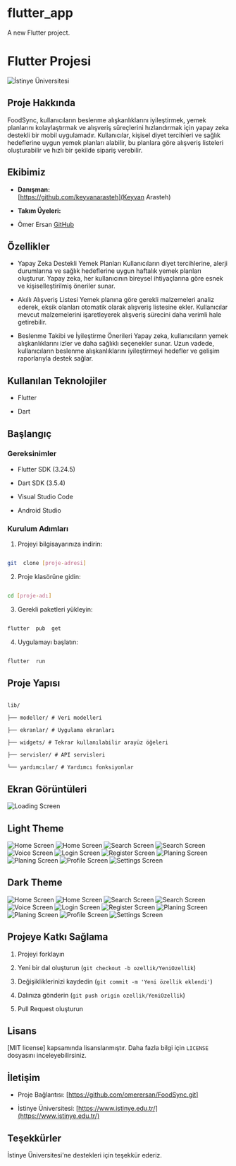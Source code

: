 # flutter_app

A new Flutter project.

# Flutter Projesi

  

![İstinye Üniversitesi](https://www.unitededucation.com/linklogoch/istinye-university-logo.png)

  

## Proje Hakkında

FoodSync, kullanıcıların beslenme alışkanlıklarını iyileştirmek, yemek planlarını kolaylaştırmak ve alışveriş süreçlerini hızlandırmak için yapay zeka destekli bir mobil uygulamadır. Kullanıcılar, kişisel diyet tercihleri ve sağlık hedeflerine uygun yemek planları alabilir, bu planlara göre alışveriş listeleri oluşturabilir ve hızlı bir şekilde sipariş verebilir.

  

## Ekibimiz

-  **Danışman:**  
[https://github.com/keyvanarasteh](Keyvan Arasteh)


-  **Takım Üyeleri:**

- Ömer Ersan [GitHub](https://github.com/omerersan)

  

## Özellikler

- Yapay Zeka Destekli Yemek Planları
Kullanıcıların diyet tercihlerine, alerji durumlarına ve sağlık hedeflerine uygun haftalık yemek planları oluşturur. Yapay zeka, her kullanıcının bireysel ihtiyaçlarına göre esnek ve kişiselleştirilmiş öneriler sunar.

- Akıllı Alışveriş Listesi
Yemek planına göre gerekli malzemeleri analiz ederek, eksik olanları otomatik olarak alışveriş listesine ekler. Kullanıcılar mevcut malzemelerini işaretleyerek alışveriş sürecini daha verimli hale getirebilir.

- Beslenme Takibi ve İyileştirme Önerileri
Yapay zeka, kullanıcıların yemek alışkanlıklarını izler ve daha sağlıklı seçenekler sunar. Uzun vadede, kullanıcıların beslenme alışkanlıklarını iyileştirmeyi hedefler ve gelişim raporlarıyla destek sağlar.

  

## Kullanılan Teknolojiler

- Flutter

- Dart

  

## Başlangıç

  ### Gereksinimler

- Flutter SDK (3.24.5)

- Dart SDK (3.5.4)

- Visual Studio Code

- Android Studio

  

### Kurulum Adımları

1. Projeyi bilgisayarınıza indirin:

```bash

git  clone [proje-adresi]

```

  

2. Proje klasörüne gidin:

```bash

cd [proje-adı]

```

  

3. Gerekli paketleri yükleyin:

```bash

flutter  pub  get

```

  

4. Uygulamayı başlatın:

```bash

flutter  run

```

  

## Proje Yapısı

```

lib/

├── modeller/ # Veri modelleri

├── ekranlar/ # Uygulama ekranları

├── widgets/ # Tekrar kullanılabilir arayüz öğeleri

├── servisler/ # API servisleri

└── yardımcılar/ # Yardımcı fonksiyonlar

```

  

## Ekran Görüntüleri

![Loading Screen](assets/images/screenshots/Light%20Theme/loadingscreen.png)

## Light Theme 
![Home Screen ](assets/images/screenshots/Light%20Theme/homescreen.png)
![Home Screen ](assets/images/screenshots/Light%20Theme/homescreen2.png)
![Search Screen ](assets/images/screenshots/Light%20Theme/searchscreen.png)
![Search Screen ](assets/images/screenshots/Light%20Theme/searchscreen2.png)
![Voice Screen ](assets/images/screenshots/Light%20Theme/voicescreen.png)
![Login Screen ](assets/images/screenshots/Light%20Theme/loginscreen.png)
![Register Screen ](assets/images/screenshots/Light%20Theme/registerscreen.png)
![Planing Screen ](assets/images/screenshots/Light%20Theme/planingscreen.png)
![Planing Screen ](assets/images/screenshots/Light%20Theme/planingscreen2.png)
![Profile Screen ](assets/images/screenshots/Light%20Theme/profilescreen.png)
![Settings Screen ](assets/images/screenshots/Light%20Theme/settingsscreen.png)


## Dark Theme 
![Home Screen ](assets/images/screenshots/Dark%20Theme/homescreen.dark.png)
![Home Screen ](assets/images/screenshots/Dark%20Theme/homescreen2.dark.png)
![Search Screen ](assets/images/screenshots/Dark%20Theme/searchscreen.dark.png)
![Search Screen ](assets/images/screenshots/Dark%20Theme/searchscreen2.dark.png)
![Voice Screen ](assets/images/screenshots/Dark%20Theme/voicescreen.dark.png)
![Login Screen ](assets/images/screenshots/Dark%20Theme/loginscreen.dark.png)
![Register Screen ](assets/images/screenshots/Dark%20Theme/registerscreen.dark.png)
![Planing Screen ](assets/images/screenshots/Dark%20Theme/planingscreen.dark.png)
![Planing Screen ](assets/images/screenshots/Dark%20Theme/planingscreen2.dark.png)
![Profile Screen ](assets/images/screenshots/Dark%20Theme/profilescreen.dark.png)
![Settings Screen ](assets/images/screenshots/Dark%20Theme/settingsscreen.dark.png)





  

## Projeye Katkı Sağlama

1. Projeyi forklayın

2. Yeni bir dal oluşturun (`git checkout -b ozellik/YeniOzellik`)

3. Değişikliklerinizi kaydedin (`git commit -m 'Yeni özellik eklendi'`)

4. Dalınıza gönderin (`git push origin ozellik/YeniOzellik`)

5. Pull Request oluşturun

  

## Lisans

[MIT license] kapsamında lisanslanmıştır. Daha fazla bilgi için `LICENSE` dosyasını inceleyebilirsiniz.

  

## İletişim

- Proje Bağlantısı: [https://github.com/omerersan/FoodSync.git]

- İstinye Üniversitesi: [https://www.istinye.edu.tr/](https://www.istinye.edu.tr/)

## Teşekkürler
  İstinye Üniversitesi'ne destekleri için teşekkür ederiz.